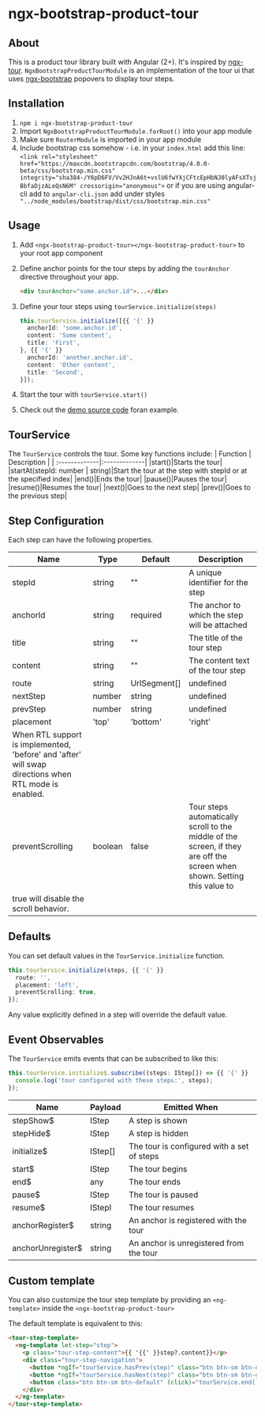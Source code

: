 # ngx-bootstrap-product-tour

## About

This is a product tour library built with Angular (2+). It's inspired by [ngx-tour](https://github.com/isaacplmann/ngx-tour).
`NgxBootstrapProductTourModule` is an implementation of the tour ui that uses [ngx-bootstrap](https://valor-software.com/ngx-bootstrap)  popovers to display tour steps.

## Installation

1. `npm i ngx-bootstrap-product-tour`
2. Import `NgxBootstrapProductTourModule.forRoot()` into your app module
3. Make sure `RouterModule` is imported in your app module
4. Include bootstrap css somehow - i.e. in your `index.html` add this line:
    `<link rel="stylesheet" href="https://maxcdn.bootstrapcdn.com/bootstrap/4.0.0-beta/css/bootstrap.min.css" integrity="sha384-/Y6pD6FV/Vv2HJnA6t+vslU6fwYXjCFtcEpHbNJ0lyAFsXTsjBbfaDjzALeQsN6M" crossorigin="anonymous">`
    or if you are using angular-cli add to `angular-cli.json` add under styles
    ` "../node_modules/bootstrap/dist/css/bootstrap.min.css"`

## Usage

1. Add `<ngx-bootstrap-product-tour></ngx-bootstrap-product-tour>` to your root app component
2. Define anchor points for the tour steps by adding the `tourAnchor` directive throughout your app.

    ```html
    <div tourAnchor="some.anchor.id">...</div>
    ```
3.  Define your tour steps using `tourService.initialize(steps)`

    ```typescript
    this.tourService.initialize([{{ '{' }}
      anchorId: 'some.anchor.id',
      content: 'Some content',
      title: 'First',
    }, {{ '{' }}
      anchorId: 'another.anchor.id',
      content: 'Other content',
      title: 'Second',
    }]);
    ```
4. Start the tour with `tourService.start()`
5. Check out the [demo source code](https://nmilicic.github.io/ngx-bootstrap-product-tour/) foran example.

## TourService

The `TourService` controls the tour. Some key functions include:
| Function | Description |
| :-------------|:-------------|
|start()|Starts the tour|
|startAt(stepId: number \| string)|Start the tour at the step with stepId or at the specified index|
|end()|Ends the tour|
|pause()|Pauses the tour|
|resume()|Resumes the tour|
|next()|Goes to the next step|
|prev()|Goes to the previous step|

## Step Configuration

Each step can have the following properties.

| Name | Type | Default | Description |
| --- | --- | --- | --- |
| stepId | string |  "" | A unique identifier for the step |
| anchorId | string | required | The anchor to which the step will be attached |
| title | string |  "" | The title of the tour step |
| content | string |  "" | The content text of the tour step |
| route | string | UrlSegment[] | undefined | The route to which the tour should navigate before attempting to show this tour step. If undefined, no navigation is attempted. |
| nextStep | number | string | undefined | The step index or stepId of the next step. If undefined, the next step in the steps array is used. |
| prevStep | number | string | undefined | The step index or stepId of the previous step. If undefined, the previous step in the steps array is used. |
| placement |  'top' | 'bottom' | 'right' | 'left' | 'top' | Where the tour step should placed with respect to the anchor. 'before' and 'after' are synonyms for 'left' and 'right' respectively.
        When RTL support is implemented, 'before' and 'after' will swap directions when RTL mode is enabled. |
| preventScrolling | boolean | false | Tour steps automatically scroll to the middle of the screen, if they are off the screen when shown. Setting this value to
        true will disable the scroll behavior. |

## Defaults

You can set default values in the `TourService.initialize` function.
```typescript
this.tourService.initialize(steps, {{ '{' }}
  route: '',
  placement: 'left',
  preventScrolling: true,
});
```
Any value explicitly defined in a step will override the default value.

## Event Observables

The `TourService` emits events that can be subscribed to like this:

```typescript
this.tourService.initialize$.subscribe((steps: IStep[]) => {{ '{' }}
  console.log('tour configured with these steps:', steps);
});
```

| Name | Payload | Emitted When |
| --- | --- | --- |
| stepShow$ | IStep | A step is shown |
| stepHide$ | IStep | A step is hidden |
| initialize$ | IStep[] | The tour is configured with a set of steps |
| start$ | IStep | The tour begins |
| end$ | any | The tour ends |
| pause$ | IStep | The tour is paused |
| resume$ | IStepI | The tour resumes |
| anchorRegister$ | string | An anchor is registered with the tour |
| anchorUnregister$ | string | An anchor is unregistered from the tour |

## Custom template

  You can also customize the tour step template by providing an `<ng-template>` inside the `<ngx-bootstrap-product-tour>`

  The default template is equivalent to this:

```html
<tour-step-template>
  <ng-template let-step="step">
    <p class="tour-step-content">{{ '{{' }}step?.content}}</p>
    <div class="tour-step-navigation">
      <button *ngIf="tourService.hasPrev(step)" class="btn btn-sm btn-default" (click)="tourService.prev()">&#xAB; Prev</button>
      <button *ngIf="tourService.hasNext(step)" class="btn btn-sm btn-default" (click)="tourService.next()">Next &#xBB;</button>
      <button class="btn btn-sm btn-default" (click)="tourService.end()">End</button>
    </div>
  </ng-template>
</tour-step-template>
```
